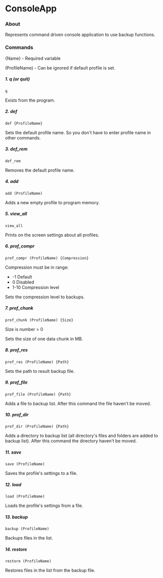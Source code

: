 # ConsoleApp

### About

Represents command driven console application to use backup functions.

### Commands

{Name} - Required variable

(ProfileName) - Can be ignored if default profile is set.

##### 1. q (or quit)

```
q
```

Exists from the program.

##### 2. def

```
def {ProfileName}
```

Sets the default profile name. So you don't have to enter profile name in other commands.

##### 3. def_rem

```
def_rem
```

Removes the default profile name.

##### 4. add

```
add (ProfileName)
```

Adds a new empty profile to program memory.

##### 5. view_all

```
view_all
```

Prints on the screen settings about all profiles.

##### 6. prof_compr

```
prof_compr (ProfileName) {Compression}
```

Compression must be in range:
  - -1 Default
  - 0 Disabled
  - 1-10 Compression level

Sets the compression level to backups.

##### 7. prof_chunk

```
prof_chunk (ProfileName) {Size}
```

Size is number > 0

Sets the size of one data chunk in MB.

##### 8. prof_res

```
prof_res (ProfileName) {Path}
```

Sets the path to result backup file.

##### 9. prof_file

```
prof_file (ProfileName) {Path}
```

Adds a file to backup list.
After this command the file haven't be moved.

##### 10. prof_dir

```
prof_dir (ProfileName) {Path}
```

Adds a directory to backup list (all directory's files and folders are added to  backup list).
After this command the directory haven't be moved. 

##### 11. save

```
save (ProfileName)
```

Saves the profile's settings to a file.


##### 12. load

```
load (ProfileName)
```

Loads the profile's settings from a file.

##### 13. backup

```
backup (ProfileName)
```

Backups files in the list.

##### 14. restore

```
restore (ProfileName)
```

Restores files in the list from the backup file.
